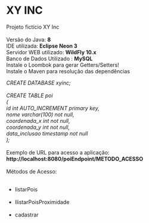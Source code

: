 # XY INC
Projeto fictício XY Inc
<br/><br/>
Versão do Java: <b>8</b>
<br/>
IDE utilizada: <b>Eclipse Neon 3</b>
<br/>
Servidor WEB utilizado: <b>WildFly 10.x</b>
<br/>
Banco de Dados Utilizado : <b>MySQL</b>
<br/>
Instale o Loombok para gerar Getters/Setters!
<br/>
Instale o Maven para resolução das dependências

<i>
CREATE DATABASE xyinc;
<br/><br/>
CREATE TABLE poi
<br/>
(
<br/>
    id int AUTO_INCREMENT primary key,
    <br/>
    nome varchar(100) not null,
    <br/>
    coordenada_x int not null,
    <br/>
    coordenada_y int not null,
    <br/>
    data_inclusao timestamp not null
    <br/>
);
</i>
<br/><br/>
Exemplo de URL para acesso a aplicação: <b> http://localhost:8080/poiEndpoint/METODO_ACESSO </b>
<br/><br/>
Métodos de Acesso:
<br/><br/>
<ul>
<li>listarPois</li>
<br/>
<li>llistarPoisProximidade</li>
<br/>
<li>cadastrar</li>
</ul>

